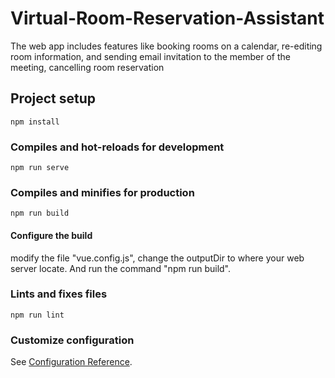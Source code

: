 # Virtual-Room-Reservation-Assistant
 The web app includes features like booking rooms on a calendar, re-editing room information, and sending email invitation to the member of the meeting, cancelling room reservation

 ## Project setup
 ```
 npm install
 ```

 ### Compiles and hot-reloads for development
 ```
 npm run serve
 ```

 ### Compiles and minifies for production
 ```
 npm run build
 ```
 #### Configure the build
 modify the file "vue.config.js", change the outputDir to where your web server locate.
 And run the command "npm run build".

 ### Lints and fixes files
 ```
 npm run lint
 ```

 ### Customize configuration
 See [Configuration Reference](https://cli.vuejs.org/config/).

